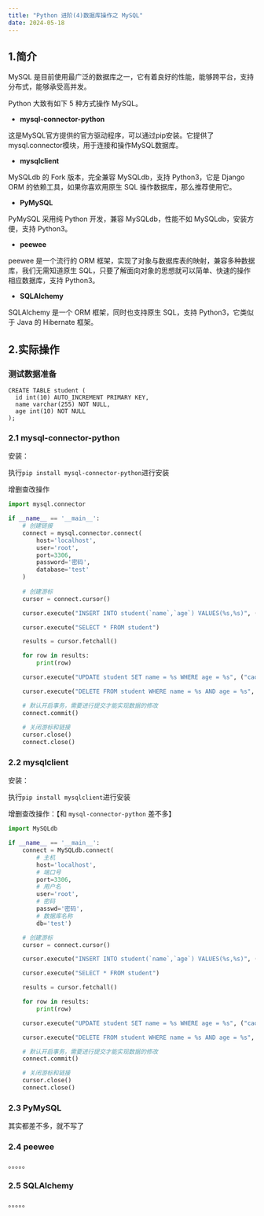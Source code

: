 ```yaml
---
title: "Python 进阶(4)数据库操作之 MySQL"
date: 2024-05-18
---
```

## 1.简介

MySQL 是目前使用最广泛的数据库之一，它有着良好的性能，能够跨平台，支持分布式，能够承受高并发。

Python 大致有如下 5 种方式操作 MySQL。

- **mysql-connector-python**

这是MySQL官方提供的官方驱动程序，可以通过pip安装。它提供了mysql.connector模块，用于连接和操作MySQL数据库。

- **mysqlclient**

MySQLdb 的 Fork 版本，完全兼容 MySQLdb，支持 Python3，它是 Django ORM 的依赖工具，如果你喜欢用原生 SQL 操作数据库，那么推荐使用它。

- **PyMySQL**

PyMySQL 采用纯 Python 开发，兼容 MySQLdb，性能不如 MySQLdb，安装方便，支持 Python3。

- **peewee**

peewee 是一个流行的 ORM 框架，实现了对象与数据库表的映射，兼容多种数据库，我们无需知道原生 SQL，只要了解面向对象的思想就可以简单、快速的操作相应数据库，支持 Python3。

- **SQLAlchemy**

SQLAlchemy 是一个 ORM 框架，同时也支持原生 SQL，支持 Python3，它类似于 Java 的 Hibernate 框架。



## 2.实际操作

### 测试数据准备

```mysql
CREATE TABLE student (
  id int(10) AUTO_INCREMENT PRIMARY KEY,
  name varchar(255) NOT NULL,
  age int(10) NOT NULL
);
```



### 2.1 mysql-connector-python

安装：

执行`pip install mysql-connector-python`进行安装

增删查改操作

```python
import mysql.connector

if __name__ == '__main__':
	# 创建链接
    connect = mysql.connector.connect(
        host='localhost',
        user='root',
        port=3306,
        password='密码',
        database='test'
    )
	
    # 创建游标
    cursor = connect.cursor()

    cursor.execute("INSERT INTO student(`name`,`age`) VALUES(%s,%s)", ("cao", 14))

    cursor.execute("SELECT * FROM student")

    results = cursor.fetchall()

    for row in results:
        print(row)

    cursor.execute("UPDATE student SET name = %s WHERE age = %s", ("cao1", 14))

    cursor.execute("DELETE FROM student WHERE name = %s AND age = %s", ("cao1", 14))

    # 默认开启事务，需要进行提交才能实现数据的修改
    connect.commit()
	
    # 关闭游标和链接
    cursor.close()
    connect.close()
```



### 2.2 mysqlclient

安装：

执行`pip install mysqlclient`进行安装

增删查改操作：【和 `mysql-connector-python` 差不多】

```python
import MySQLdb

if __name__ == '__main__':
    connect = MySQLdb.connect(
        # 主机
        host='localhost',
        # 端口号
        port=3306,
        # 用户名
        user='root',
        # 密码
        passwd='密码',
        # 数据库名称
        db='test')

    # 创建游标
    cursor = connect.cursor()

    cursor.execute("INSERT INTO student(`name`,`age`) VALUES(%s,%s)", ("cao", 14))

    cursor.execute("SELECT * FROM student")

    results = cursor.fetchall()

    for row in results:
        print(row)

    cursor.execute("UPDATE student SET name = %s WHERE age = %s", ("cao1", 14))

    cursor.execute("DELETE FROM student WHERE name = %s AND age = %s", ("cao1", 14))

    # 默认开启事务，需要进行提交才能实现数据的修改
    connect.commit()

    # 关闭游标和链接
    cursor.close()
    connect.close()
```



### 2.3 PyMySQL

其实都差不多，就不写了



### 2.4 peewee

。。。。。



### 2.5 SQLAlchemy

。。。。。